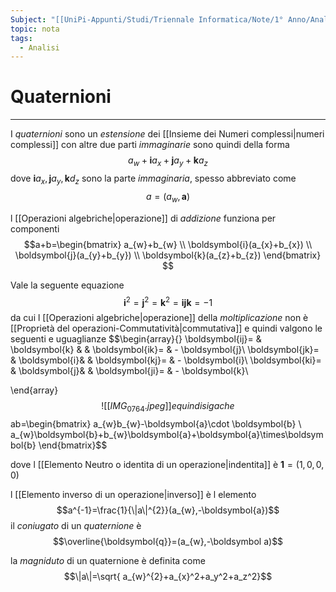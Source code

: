 ```yaml
---
Subject: "[[UniPi-Appunti/Studi/Triennale Informatica/Note/1° Anno/Analisi/Analisi]]"
topic: nota
tags:
  - Analisi
---
```

# Quaternioni
---
I _quaternioni_ sono un _estensione_ dei [[Insieme dei Numeri complessi|numeri complessi]] con altre due parti _immaginarie_
sono quindi della forma
$$a_{w}+\boldsymbol{i}a_{x}+\boldsymbol{j}a_{y}+\boldsymbol{k}a_{z}$$
dove $\boldsymbol{i}a_{x},\boldsymbol{j}a_{y},\boldsymbol{k}d_{z}$ sono la parte _immaginaria_, spesso abbreviato come $$a=(a_{w},\boldsymbol{a})$$

l [[Operazioni algebriche|operazione]] di _addizione_ funziona per componenti $$a+b=\begin{bmatrix}
a_{w}+b_{w} \\
\boldsymbol{i}(a_{x}+b_{x}) \\
\boldsymbol{j}(a_{y}+b_{y}) \\
\boldsymbol{k}(a_{z}+b_{z})
\end{bmatrix}
$$

Vale la seguente equazione
$$\boldsymbol{i}^{2}=\boldsymbol{j}^{2}=\boldsymbol{k}^{2}=\boldsymbol{ijk}=-1$$
da cui l [[Operazioni algebriche|operazione]] della  _moltiplicazione_ non è [[Proprietà del operazioni-Commutatività|commutativa]] e quindi valgono le seguenti e uguaglianze $$\begin{array}{}
\boldsymbol{ij}=  & \boldsymbol{k} & &  \boldsymbol{ik}= & - \boldsymbol{j}\\
\boldsymbol{jk}= &  \boldsymbol{i}& &  \boldsymbol{kj}= & - \boldsymbol{i}\\
\boldsymbol{ki}= &  \boldsymbol{j}& &  \boldsymbol{ji}= & - \boldsymbol{k}\\

\end{array}$$
![[IMG_0764.jpeg]]
e quindi  si ga che $$ab=\begin{bmatrix}
a_{w}b_{w}-\boldsymbol{a}\cdot \boldsymbol{b} \\
	a_{w}\boldsymbol{b}+b_{w}\boldsymbol{a}+\boldsymbol{a}\times\boldsymbol{b}
\end{bmatrix}$$

dove l [[Elemento Neutro o identita di un operazione|indentita]] è $\boldsymbol{1}=(1,0,0,0)$ 

l [[Elemento inverso di un operazione|inverso]] è l elemento $$a^{-1}=\frac{1}{\|a\|^{2}}(a_{w},-\boldsymbol{a})$$
il _coniugato_ di un _quaternione_ è
$$\overline{\boldsymbol{q}}=(a_{w},-\boldsymbol a)$$

la _magniduto_ di un quaternione è definita come $$\|a\|=\sqrt{  a_{w}^{2}+a_{x}^2+a_y^2+a_z^2}$$

